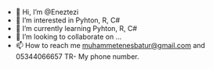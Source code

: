 - 👋 Hi, I’m @Eneztezi
- 👀 I’m interested in Pyhton, R, C#
- 🌱 I’m currently learning Pyhton, R, C#
- 💞️ I’m looking to collaborate on ...
- 📫 How to reach me muhammetenesbatur@gmail.com and 05344066657 TR- My phone number.

<!---
Eneztezi/Eneztezi is a ✨ special ✨ repository because its `README.md` (this file) appears on your GitHub profile.
You can click the Preview link to take a look at your changes.
--->
